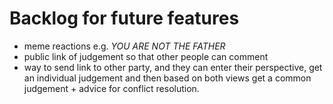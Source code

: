 # Backlog for future features

* meme reactions e.g. *YOU ARE NOT THE FATHER*
* public link of judgement so that other people can comment
* way to send link to other party, and they can enter their perspective, get an individual judgement and then based on both views get a common judgement + advice for conflict resolution. 
